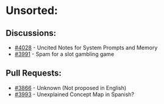 # Unsorted:
## Discussions:
- [#4028][4028] - Uncited Notes for System Prompts and Memory
- [#3991][3991] - Spam for a slot gambling game

## Pull Requests:
- [#3866][3866] - Unknown (Not proposed in English)
- [#3993][3993] - Unexplained Concept Map in Spanish?

[3866]:https://github.com/Significant-Gravitas/Auto-GPT/pull/3866
[3991]:https://github.com/Significant-Gravitas/Auto-GPT/discussions/3991
[3993]:https://github.com/Significant-Gravitas/Auto-GPT/pull/3993
[4028]:https://github.com/Significant-Gravitas/Auto-GPT/discussions/4028